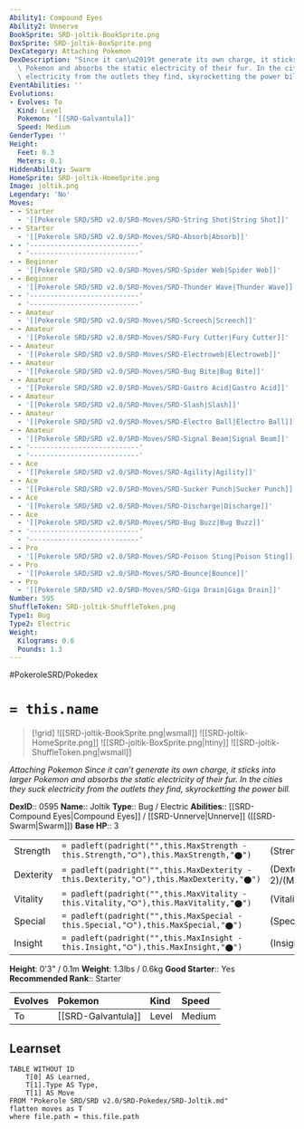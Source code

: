 ```yaml
---
Ability1: Compound Eyes
Ability2: Unnerve
BookSprite: SRD-joltik-BookSprite.png
BoxSprite: SRD-joltik-BoxSprite.png
DexCategory: Attaching Pokemon
DexDescription: "Since it can\u2019t generate its own charge, it sticks into larger\
  \ Pokemon and absorbs the static electricity of their fur. In the cities they suck\
  \ electricity from the outlets they find, skyrocketting the power bill."
EventAbilities: ''
Evolutions:
- Evolves: To
  Kind: Level
  Pokemon: '[[SRD-Galvantula]]'
  Speed: Medium
GenderType: ''
Height:
  Feet: 0.3
  Meters: 0.1
HiddenAbility: Swarm
HomeSprite: SRD-joltik-HomeSprite.png
Image: joltik.png
Legendary: 'No'
Moves:
- - Starter
  - '[[Pokerole SRD/SRD v2.0/SRD-Moves/SRD-String Shot|String Shot]]'
- - Starter
  - '[[Pokerole SRD/SRD v2.0/SRD-Moves/SRD-Absorb|Absorb]]'
- - '---------------------------'
  - '---------------------------'
- - Beginner
  - '[[Pokerole SRD/SRD v2.0/SRD-Moves/SRD-Spider Web|Spider Web]]'
- - Beginner
  - '[[Pokerole SRD/SRD v2.0/SRD-Moves/SRD-Thunder Wave|Thunder Wave]]'
- - '---------------------------'
  - '---------------------------'
- - Amateur
  - '[[Pokerole SRD/SRD v2.0/SRD-Moves/SRD-Screech|Screech]]'
- - Amateur
  - '[[Pokerole SRD/SRD v2.0/SRD-Moves/SRD-Fury Cutter|Fury Cutter]]'
- - Amateur
  - '[[Pokerole SRD/SRD v2.0/SRD-Moves/SRD-Electroweb|Electroweb]]'
- - Amateur
  - '[[Pokerole SRD/SRD v2.0/SRD-Moves/SRD-Bug Bite|Bug Bite]]'
- - Amateur
  - '[[Pokerole SRD/SRD v2.0/SRD-Moves/SRD-Gastro Acid|Gastro Acid]]'
- - Amateur
  - '[[Pokerole SRD/SRD v2.0/SRD-Moves/SRD-Slash|Slash]]'
- - Amateur
  - '[[Pokerole SRD/SRD v2.0/SRD-Moves/SRD-Electro Ball|Electro Ball]]'
- - Amateur
  - '[[Pokerole SRD/SRD v2.0/SRD-Moves/SRD-Signal Beam|Signal Beam]]'
- - '---------------------------'
  - '---------------------------'
- - Ace
  - '[[Pokerole SRD/SRD v2.0/SRD-Moves/SRD-Agility|Agility]]'
- - Ace
  - '[[Pokerole SRD/SRD v2.0/SRD-Moves/SRD-Sucker Punch|Sucker Punch]]'
- - Ace
  - '[[Pokerole SRD/SRD v2.0/SRD-Moves/SRD-Discharge|Discharge]]'
- - Ace
  - '[[Pokerole SRD/SRD v2.0/SRD-Moves/SRD-Bug Buzz|Bug Buzz]]'
- - '---------------------------'
  - '---------------------------'
- - Pro
  - '[[Pokerole SRD/SRD v2.0/SRD-Moves/SRD-Poison Sting|Poison Sting]]'
- - Pro
  - '[[Pokerole SRD/SRD v2.0/SRD-Moves/SRD-Bounce|Bounce]]'
- - Pro
  - '[[Pokerole SRD/SRD v2.0/SRD-Moves/SRD-Giga Drain|Giga Drain]]'
Number: 595
ShuffleToken: SRD-joltik-ShuffleToken.png
Type1: Bug
Type2: Electric
Weight:
  Kilograms: 0.6
  Pounds: 1.3
---
```


#PokeroleSRD/Pokedex

# `= this.name`

> [!grid]
> ![[SRD-joltik-BookSprite.png|wsmall]]
> ![[SRD-joltik-HomeSprite.png]]
> ![[SRD-joltik-BoxSprite.png|htiny]]
> ![[SRD-joltik-ShuffleToken.png|wsmall]]


*Attaching Pokemon*
*Since it can’t generate its own charge, it sticks into larger Pokemon and absorbs the static electricity of their fur. In the cities they suck electricity from the outlets they find, skyrocketting the power bill.*

**DexID**:: 0595
**Name**:: Joltik
**Type**:: Bug / Electric
**Abilities**:: [[SRD-Compound Eyes|Compound Eyes]] / [[SRD-Unnerve|Unnerve]] ([[SRD-Swarm|Swarm]])
**Base HP**:: 3

|           |                                                                                        |                                          |
| --------- | -------------------------------------------------------------------------------------- | ---------------------------------------- |
| Strength  | `= padleft(padright("",this.MaxStrength - this.Strength,"⭘"),this.MaxStrength,"⬤")`    | (Strength::2)/(MaxStrength::4)   |
| Dexterity | `= padleft(padright("",this.MaxDexterity - this.Dexterity,"⭘"),this.MaxDexterity,"⬤")` | (Dexterity:: 2)/(MaxDexterity::4) |
| Vitality  | `= padleft(padright("",this.MaxVitality - this.Vitality,"⭘"),this.MaxVitality,"⬤")`    | (Vitality::2)/(MaxVitality::4)   |
| Special   | `= padleft(padright("",this.MaxSpecial - this.Special,"⭘"),this.MaxSpecial,"⬤")`       | (Special::2)/(MaxSpecial::4)     |
| Insight   | `= padleft(padright("",this.MaxInsight - this.Insight,"⭘"),this.MaxInsight,"⬤")`       | (Insight::2)/(MaxInsight::4)     |

**Height**: 0'3" / 0.1m
**Weight**: 1.3lbs / 0.6kg
**Good Starter**:: Yes
**Recommended Rank**:: Starter

| Evolves   | Pokemon            | Kind   | Speed   |
|:----------|:-------------------|:-------|:--------|
| To        | [[SRD-Galvantula]] | Level  | Medium  |

## Learnset

```dataview
TABLE WITHOUT ID
    T[0] AS Learned,
    T[1].Type AS Type,
    T[1] AS Move
FROM "Pokerole SRD/SRD v2.0/SRD-Pokedex/SRD-Joltik.md"
flatten moves as T
where file.path = this.file.path
```
